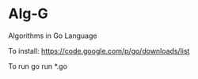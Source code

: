 Alg-G
=====

Algorithms in Go Language

To install:
https://code.google.com/p/go/downloads/list

To run
go run *.go